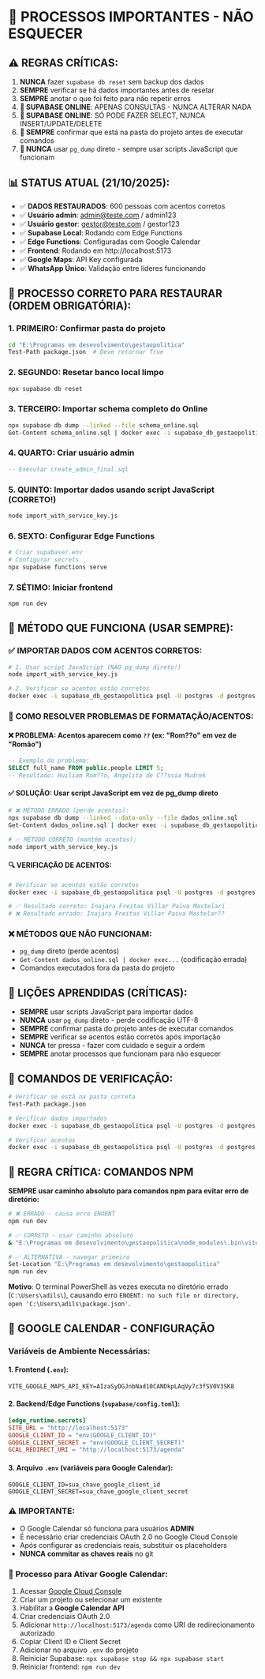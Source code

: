 # 🚨 PROCESSOS IMPORTANTES - NÃO ESQUECER

## ⚠️ REGRAS CRÍTICAS:
1. **NUNCA** fazer `supabase db reset` sem backup dos dados
2. **SEMPRE** verificar se há dados importantes antes de resetar
3. **SEMPRE** anotar o que foi feito para não repetir erros
4. **🚨 SUPABASE ONLINE**: APENAS CONSULTAS - NUNCA ALTERAR NADA
5. **🚨 SUPABASE ONLINE**: SÓ PODE FAZER SELECT, NUNCA INSERT/UPDATE/DELETE
6. **🚨 SEMPRE** confirmar que está na pasta do projeto antes de executar comandos
7. **🚨 NUNCA** usar `pg_dump` direto - sempre usar scripts JavaScript que funcionam

## 📊 STATUS ATUAL (21/10/2025):
- ✅ **DADOS RESTAURADOS**: 600 pessoas com acentos corretos
- ✅ **Usuário admin**: admin@teste.com / admin123
- ✅ **Usuário gestor**: gestor@teste.com / gestor123
- ✅ **Supabase Local**: Rodando com Edge Functions
- ✅ **Edge Functions**: Configuradas com Google Calendar
- ✅ **Frontend**: Rodando em http://localhost:5173
- ✅ **Google Maps**: API Key configurada
- ✅ **WhatsApp Único**: Validação entre líderes funcionando

## 🔄 PROCESSO CORRETO PARA RESTAURAR (ORDEM OBRIGATÓRIA):

### 1. PRIMEIRO: Confirmar pasta do projeto
```bash
cd "E:\Programas em desevolvimento\gestaopolitica"
Test-Path package.json  # Deve retornar True
```

### 2. SEGUNDO: Resetar banco local limpo
```bash
npx supabase db reset
```

### 3. TERCEIRO: Importar schema completo do Online
```bash
npx supabase db dump --linked --file schema_online.sql
Get-Content schema_online.sql | docker exec -i supabase_db_gestaopolitica psql -U postgres -d postgres
```

### 4. QUARTO: Criar usuário admin
```sql
-- Executar create_admin_final.sql
```

### 5. QUINTO: Importar dados usando script JavaScript (CORRETO!)
```bash
node import_with_service_key.js
```

### 6. SEXTO: Configurar Edge Functions
```bash
# Criar supabase/.env
# Configurar secrets
npx supabase functions serve
```

### 7. SÉTIMO: Iniciar frontend
```bash
npm run dev
```

## 🎯 MÉTODO QUE FUNCIONA (USAR SEMPRE):

### ✅ **IMPORTAR DADOS COM ACENTOS CORRETOS:**
```bash
# 1. Usar script JavaScript (NÃO pg_dump direto!)
node import_with_service_key.js

# 2. Verificar se acentos estão corretos
docker exec -i supabase_db_gestaopolitica psql -U postgres -d postgres -c "SELECT full_name FROM public.people LIMIT 5;"
```

### 🔧 **COMO RESOLVER PROBLEMAS DE FORMATAÇÃO/ACENTOS:**

#### ❌ **PROBLEMA:** Acentos aparecem como `??` (ex: "Rom??o" em vez de "Romão")
```sql
-- Exemplo do problema:
SELECT full_name FROM public.people LIMIT 5;
-- Resultado: Huiliam Rom??o, Angelita de C??ssia Mudrek
```

#### ✅ **SOLUÇÃO:** Usar script JavaScript em vez de pg_dump direto
```bash
# ❌ MÉTODO ERRADO (perde acentos):
npx supabase db dump --linked --data-only --file dados_online.sql
Get-Content dados_online.sql | docker exec -i supabase_db_gestaopolitica psql -U postgres -d postgres

# ✅ MÉTODO CORRETO (mantém acentos):
node import_with_service_key.js
```

#### 🔍 **VERIFICAÇÃO DE ACENTOS:**
```bash
# Verificar se acentos estão corretos
docker exec -i supabase_db_gestaopolitica psql -U postgres -d postgres -c "SELECT full_name FROM public.people LIMIT 5;"

# ✅ Resultado correto: Inajara Freitas Villar Paiva Mastelari
# ❌ Resultado errado: Inajara Freitas Villar Paiva Mastelar??
```

### ❌ **MÉTODOS QUE NÃO FUNCIONAM:**
- `pg_dump` direto (perde acentos)
- `Get-Content dados_online.sql | docker exec...` (codificação errada)
- Comandos executados fora da pasta do projeto

## 📝 LIÇÕES APRENDIDAS (CRÍTICAS):
- **SEMPRE** usar scripts JavaScript para importar dados
- **NUNCA** usar `pg_dump` direto - perde codificação UTF-8
- **SEMPRE** confirmar pasta do projeto antes de executar comandos
- **SEMPRE** verificar se acentos estão corretos após importação
- **NUNCA** ter pressa - fazer com cuidado e seguir a ordem
- **SEMPRE** anotar processos que funcionam para não esquecer

## 🔧 COMANDOS DE VERIFICAÇÃO:
```bash
# Verificar se está na pasta correta
Test-Path package.json

# Verificar dados importados
docker exec -i supabase_db_gestaopolitica psql -U postgres -d postgres -c "SELECT COUNT(*) FROM public.people;"

# Verificar acentos
docker exec -i supabase_db_gestaopolitica psql -U postgres -d postgres -c "SELECT full_name FROM public.people LIMIT 5;"
```

## 🚨 REGRA CRÍTICA: COMANDOS NPM

**SEMPRE usar caminho absoluto para comandos npm para evitar erro de diretório:**

```bash
# ❌ ERRADO - causa erro ENOENT
npm run dev

# ✅ CORRETO - usar caminho absoluto
& "E:\Programas em desevolvimento\gestaopolitica\node_modules\.bin\vite" --port 5174

# ✅ ALTERNATIVA - navegar primeiro
Set-Location "E:\Programas em desevolvimento\gestaopolitica"
npm run dev
```

**Motivo**: O terminal PowerShell às vezes executa no diretório errado (`C:\Users\adils\`), causando erro `ENOENT: no such file or directory, open 'C:\Users\adils\package.json'`.

## 📅 GOOGLE CALENDAR - CONFIGURAÇÃO

### Variáveis de Ambiente Necessárias:

#### 1. Frontend (`.env`):
```env
VITE_GOOGLE_MAPS_API_KEY=AIzaSyDGJnbNad10CANDkpLAqVy7c3fSV0V3SK8
```

#### 2. Backend/Edge Functions (`supabase/config.toml`):
```toml
[edge_runtime.secrets]
SITE_URL = "http://localhost:5173"
GOOGLE_CLIENT_ID = "env(GOOGLE_CLIENT_ID)"
GOOGLE_CLIENT_SECRET = "env(GOOGLE_CLIENT_SECRET)"
GCAL_REDIRECT_URI = "http://localhost:5173/agenda"
```

#### 3. Arquivo `.env` (variáveis para Google Calendar):
```env
GOOGLE_CLIENT_ID=sua_chave_google_client_id
GOOGLE_CLIENT_SECRET=sua_chave_google_client_secret
```

### ⚠️ IMPORTANTE:
- O Google Calendar só funciona para usuários **ADMIN**
- É necessário criar credenciais OAuth 2.0 no Google Cloud Console
- Após configurar as credenciais reais, substituir os placeholders
- **NUNCA commitar as chaves reais** no git

### 🔄 Processo para Ativar Google Calendar:
1. Acessar [Google Cloud Console](https://console.cloud.google.com/)
2. Criar um projeto ou selecionar um existente
3. Habilitar a **Google Calendar API**
4. Criar credenciais OAuth 2.0
5. Adicionar `http://localhost:5173/agenda` como URI de redirecionamento autorizado
6. Copiar Client ID e Client Secret
7. Adicionar no arquivo `.env` do projeto
8. Reiniciar Supabase: `npx supabase stop && npx supabase start`
9. Reiniciar frontend: `npm run dev`
